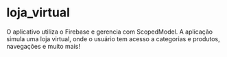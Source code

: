 # loja_virtual
O aplicativo utiliza o Firebase e gerencia com ScopedModel. A aplicação simula uma loja virtual, onde o usuário tem acesso a categorias e produtos, navegações e muito mais!
